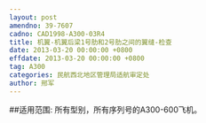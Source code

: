 ```yaml
---
layout: post
amendno: 39-7607
cadno: CAD1998-A300-03R4
title: 机翼-机翼后梁1号肋和2号肋之间的翼缝-检查
date: 2013-03-20 00:00:00 +0800
effdate: 2013-03-20 00:00:00 +0800
tag: A300
categories: 民航西北地区管理局适航审定处
author: 邢军
---
```


##适用范围:
所有型别，所有序列号的A300-600飞机。

